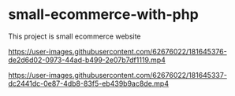 # small-ecommerce-with-php
This project is small ecommerce website 



https://user-images.githubusercontent.com/62676022/181645376-de2d6d02-0973-44ad-b499-2e07b7df1119.mp4

https://user-images.githubusercontent.com/62676022/181645337-dc2441dc-0e87-4db8-83f5-eb439b9ac8de.mp4
